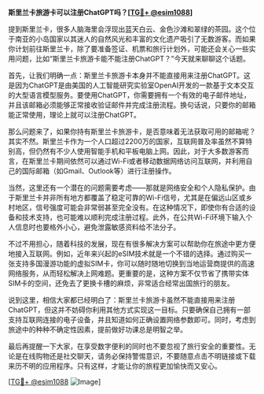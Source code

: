 **斯里兰卡旅游卡可以注册ChatGPT吗？[[TG💪+ @esim1088](https://t.me/s/esim1088)]**

提到斯里兰卡，很多人脑海里会浮现出蓝天白云、金色沙滩和翠绿的茶园。这个位于南亚的小岛国家以其迷人的自然风光和丰富的文化遗产吸引了无数游客。而如果你计划前往斯里兰卡，除了要准备签证、机票和旅行计划外，可能还会关心一些实用问题，比如“斯里兰卡旅游卡能不能注册ChatGPT？”今天就来聊聊这个话题。

首先，让我们明确一点：斯里兰卡旅游卡本身并不能直接用来注册ChatGPT。这是因为ChatGPT是由美国的人工智能研究实验室OpenAI开发的一款基于文本交互的大型语言模型服务。要使用ChatGPT，你需要拥有一个有效的电子邮件地址，并且该邮箱必须能够正常接收验证邮件并完成注册流程。换句话说，只要你的邮箱能正常使用，理论上就可以注册ChatGPT。

那么问题来了，如果你持有斯里兰卡旅游卡，是否意味着无法获取可用的邮箱呢？其实不然。斯里兰卡作为一个人口超过2200万的国家，互联网普及率虽然不算特别高，但仍然有不少人使用智能手机和平板电脑上网。因此，对于大多数游客而言，在斯里兰卡期间依然可以通过Wi-Fi或者移动数据网络访问互联网，并利用自己的国际邮箱（如Gmail、Outlook等）进行注册操作。

当然，这里还有一个潜在的问题需要考虑——那就是网络安全和个人隐私保护。由于斯里兰卡并非所有地方都覆盖了稳定可靠的Wi-Fi信号，尤其是在偏远山区或乡村地区，信号强度可能会非常弱甚至完全没有。在这种情况下，即使你有合适的设备和技术支持，也可能难以顺利完成注册过程。此外，在公共Wi-Fi环境下输入个人信息时也要格外小心，避免泄露敏感资料给不法分子。

不过不用担心，随着科技的发展，现在有很多解决方案可以帮助你在旅途中更方便地接入互联网。例如，近年来兴起的eSIM技术就是一个不错的选择。通过购买一张支持多国漫游功能的虚拟SIM卡，你可以随时随地切换到当地运营商提供的高速网络服务，从而轻松解决上网难题。更重要的是，这种方案不仅节省了携带实体SIM卡的空间，还免去了更换卡槽的麻烦，非常适合经常出国旅行的朋友。

说到这里，相信大家都已经明白了：斯里兰卡旅游卡虽然不能直接用来注册ChatGPT，但这并不妨碍你利用其他方式实现这一目标。只要确保自己拥有一部支持互联网连接的电子设备，并且知道如何正确设置网络参数即可。同时，考虑到旅途中的种种不确定性因素，提前做好功课总是明智之举。

最后再提醒一下大家，在享受数字便利的同时也不要忽视了旅行安全的重要性。无论是在线购物还是社交聊天，请务必保持警惕意识，不要随意点击不明链接或下载来历不明的应用程序。只有这样，才能让你的旅程更加愉快而又安心。

[[TG💪+ @esim1088](https://t.me/s/esim1088) ![Image](https://i.postimg.cc/4NQfJmqS/Snipaste-2025-05-13-00-14-12.png)]